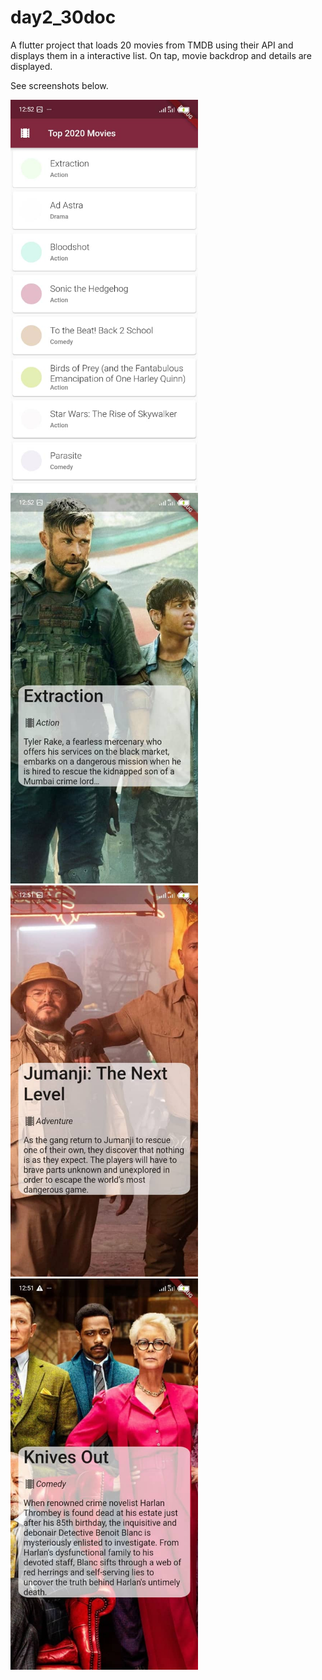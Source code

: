 # day2_30doc

A flutter project that loads 20 movies from TMDB using their API and displays them in a interactive list.
On tap, movie backdrop and details are displayed.

See screenshots below.

<img src="AppImages/movieList.jpg" width="300">

<img src="AppImages/movieSample1.jpg" width="300">

<img src="AppImages/movieSample2.jpg" width="300">

<img src="AppImages/movieSample3.jpg" width="300">
